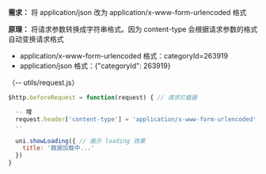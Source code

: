 **需求：** 将 application/json 改为 application/x-www-form-urlencoded 格式

**原理：** 将请求参数转换成字符串格式。因为 content-type 会根据请求参数的格式自动变换请求格式
  - application/x-www-form-urlencoded   格式：categoryId=263919
  - application/json                    格式：{"categoryId": 263919}

  （-- utils/request.js）
  ```js
  $http.beforeRequest = function(request) { // 请求拦截器
  
    -- 增
    request.header['content-type'] = 'application/x-www-form-urlencoded',
    --

    uni.showLoading({ // 展示 loading 效果
      title: '数据加载中...'
    })
  }
  ```